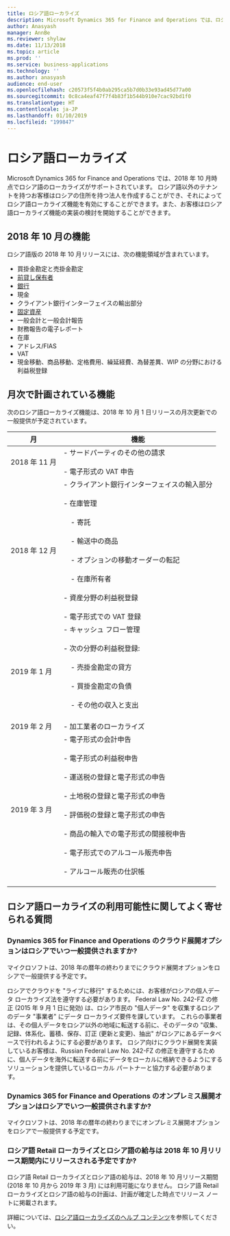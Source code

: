 ```yaml
---
title: ロシア語ローカライズ
description: Microsoft Dynamics 365 for Finance and Operations では、ロシアで必須の規制要件がサポートされるようになりました (オンプレミス展開の場合のみ)。
author: Anasyash
manager: AnnBe
ms.reviewer: shylaw
ms.date: 11/13/2018
ms.topic: article
ms.prod: ''
ms.service: business-applications
ms.technology: ''
ms.author: anasyash
audience: end-user
ms.openlocfilehash: c20573f5f4b0ab295ca5b7d0b33e93ad45d77a00
ms.sourcegitcommit: 0c8ca4eaf47f7f4b83f1b544b910e7cac92bd1f0
ms.translationtype: HT
ms.contentlocale: ja-JP
ms.lasthandoff: 01/10/2019
ms.locfileid: "199847"
---
```

# <a name="russian-localization"></a>ロシア語ローカライズ

Microsoft Dynamics 365 for Finance and Operations では、2018 年 10 月時点でロシア語のローカライズがサポートされています。 ロシア語以外のテナントを持つお客様はロシアの住所を持つ法人を作成することができ、それによってロシア語ローカライズ機能を有効にすることができます。また、お客様はロシア語ローカライズ機能の実装の検討を開始することができます。

## <a name="october-18-features"></a>2018 年 10 月の機能

ロシア語版の 2018 年 10 月リリースには、次の機能領域が含まれています。 

- 買掛金勘定と売掛金勘定
- [前貸し保有者](https://docs.microsoft.com/en-us/dynamics365/unified-operations/financials/localizations/rus-advance-holders) 
- [銀行](https://docs.microsoft.com/en-us/dynamics365/unified-operations/financials/localizations/rus-local-settings-requisites-bank-module)
- 現金
- クライアント銀行インターフェイスの輸出部分 
- [固定資産](https://docs.microsoft.com/en-us/dynamics365/unified-operations/financials/localizations/rus-fixed-asset-acquisition) 
- 一般会計と一般会計報告 
- 財務報告の電子レポート 
- 在庫 
- アドレス/FIAS  
- VAT 
- 現金移動、商品移動、定格費用、繰延経費、為替差異、WIP の分野における利益税登録

## <a name="monthly-planned-features"></a>月次で計画されている機能

次のロシア語ローカライズ機能は、2018 年 10 月 1 日リリースの月次更新での一般提供が予定されています。 

|月|機能|
|----------------------|-------------|
|2018 年 11 月| - サードパーティのその他の請求<br></br>- 電子形式の VAT 申告|
|2018 年 12 月|- クライアント銀行インターフェイスの輸入部分<br></br> - 在庫管理<br></br> &nbsp;&nbsp;&nbsp;&nbsp;- 寄託 <br></br>   &nbsp;&nbsp;&nbsp;&nbsp;- 輸送中の商品<br></br>   &nbsp;&nbsp;&nbsp;&nbsp;- オプションの移動オーダーの転記<br></br> &nbsp;&nbsp;&nbsp;&nbsp;- 在庫所有者<br></br> - 資産分野の利益税登録<br></br> - 電子形式での VAT 登録|
|2019 年 1 月|- キャッシュ フロー管理<br></br> - 次の分野の利益税登録:<br></br>   &nbsp;&nbsp;&nbsp;&nbsp;- 売掛金勘定の貸方<br></br>   &nbsp;&nbsp;&nbsp;&nbsp;- 買掛金勘定の負債<br></br>   &nbsp;&nbsp;&nbsp;&nbsp;- その他の収入と支出<br></br>|
|2019 年 2 月|- 加工業者のローカライズ|
|2019 年 3 月|- 電子形式の会計申告<br></br>- 電子形式の利益税申告<br></br>- 運送税の登録と電子形式の申告<br></br>- 土地税の登録と電子形式の申告<br></br>- 評価税の登録と電子形式の申告<br></br>- 商品の輸入での電子形式の間接税申告<br></br>- 電子形式でのアルコール販売申告<br></br>- アルコール販売の仕訳帳<br></br>|


## <a name="frequently-asked-questions-about-the-russian-localization-availability"></a>ロシア語ローカライズの利用可能性に関してよく寄せられる質問

### <a name="when-will-the-cloud-deployment-option-of-dynamics-365-for-finance-and-operations-be-generally-available-for-russia"></a>Dynamics 365 for Finance and Operations のクラウド展開オプションはロシアでいつ一般提供されますか?

マイクロソフトは、2018 年の暦年の終わりまでにクラウド展開オプションをロシアで一般提供する予定です。  

ロシアでクラウドを "ライブに移行" するためには、お客様がロシアの個人データ ローカライズ法を遵守する必要があります。 Federal Law No. 242-FZ の修正 (2015 年 9 月 1 日に発効) は、ロシア市民の "個人データ" を収集するロシアのデータ "事業者" にデータ ローカライズ要件を課しています。 これらの事業者は、その個人データをロシア以外の地域に転送する前に、そのデータの "収集、記録、体系化、蓄積、保存、訂正 (更新と変更)、抽出" がロシアにあるデータベースで行われるようにする必要があります。 ロシア向けにクラウド展開を実装しているお客様は、Russian Federal Law No.  242-FZ の修正を遵守するために、個人データを海外に転送する前にデータをローカルに格納できるようにするソリューションを提供しているローカル パートナーと協力する必要があります。 


### <a name="when-will-the-on-premises-deployment-option-of-dynamics-365-for-finance-and-operations-be-generally-available-for-russia"></a>Dynamics 365 for Finance and Operations のオンプレミス展開オプションはロシアでいつ一般提供されますか?

マイクロソフトは、2018 年の暦年の終わりまでにオンプレミス展開オプションをロシアで一般提供する予定です。


### <a name="will-the-russian-retail-localization-and-russian-payroll-be-released-within-the-october-18-release-timeframe"></a>ロシア語 Retail ローカライズとロシア語の給与は 2018 年 10 月リリース期間内にリリースされる予定ですか?

ロシア語 Retail ローカライズとロシア語の給与は、2018 年 10 月リリース期間 (2018 年 10 月から 2019 年 3 月) には利用可能になりません。 ロシア語 Retail ローカライズとロシア語の給与の計画は、計画が確定した時点でリリース ノートに掲載されます。

詳細については、[ロシア語ローカライズのヘルプ コンテンツ](https://docs.microsoft.com/en-us/dynamics365/unified-operations/financials/localizations/russia)を参照してください。
